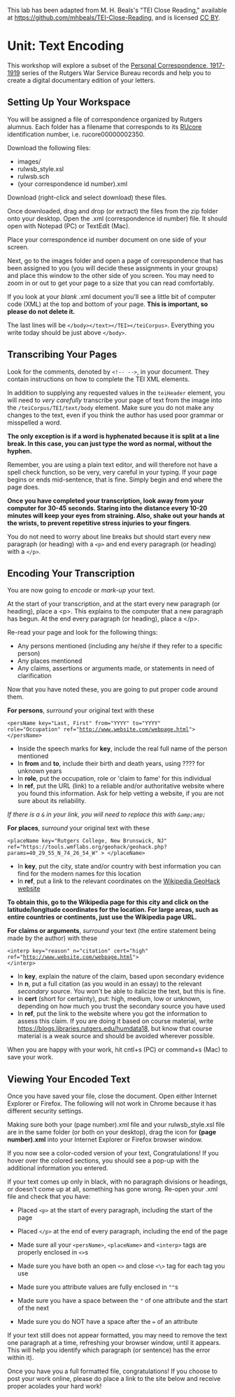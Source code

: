 This lab has been adapted from M. H. Beals's "TEI Close Reading," available at <https://github.com/mhbeals/TEI-Close-Reading>, and is licensed [CC BY](https://creativecommons.org/licenses/by/4.0/).

# Unit: Text Encoding

This workshop will explore a subset of the [Personal Correspondence, 1917-1919](http://www2.scc.rutgers.edu/ead/uarchives/warservicebureaub.html#series1) series of the Rutgers War Service Bureau records and help you to create a digital documentary edition of your letters.

## Setting Up Your Workspace

You will be assigned a file of correspondence organized by Rutgers alumnus. Each folder has a filename that corresponds to its [RUcore](https://rucore.libraries.rutgers.edu/) identification number, i.e. rucore00000002350. 

Download the following files:
-  images/
-  rulwsb_style.xsl
-  rulwsb.sch
-  (your correspondence id number).xml

Download (right-click and select download) these files. 

Once downloaded, drag and drop (or extract) the files from the zip folder onto your desktop. Open the .xml (correspondence id number) file. It should open with Notepad (PC) or TextEdit (Mac). 

Place your correspondence id number document on one side of your screen.

Next, go to the images folder and open a page of correspondence that has been assigned to you (you will decide these assignments in your groups) and place this window to the other side of you screen. You may need to zoom in or out to get your page to a size that you can read comfortably.

If you look at your *blank* .xml document you'll see a little bit of computer code (XML) at the top and bottom of your page.  **This is important, so please do not delete it.**  

The last lines will be 
<code>&lt;/body&gt;&lt;/text&gt;&lt;/TEI&gt;&lt;/teiCorpus&gt;</code>. Everything you write today should be just above <code>&lt;/body&gt;</code>.

## Transcribing Your Pages

Look for the comments, denoted by `<!-- -->`, in your document. They contain instructions on how to complete the TEI XML elements.

In addition to supplying any requested values in the `teiHeader` element, you will need to *very carefully* transcribe your page of text from the image into the `/teiCorpus/TEI/text/body` element.  Make sure you do not make any changes to the text, even if you think the author has used poor grammar or misspelled a word.  

**The only exception is if a word is hyphenated because it is split at a line break. In this case, you can just type the word as normal, without the hyphen.**

Remember, you are using a plain text editor, and will therefore not have a spell check function, so be very, very careful in your typing. If your page begins or ends mid-sentence, that is fine. Simply begin and end where the page does.

**Once you have completed your transcription, look away from your computer for 30-45 seconds. Staring into the distance every 10-20 minutes will keep your eyes from straining. Also, shake out your hands at the wrists, to prevent repetitive stress injuries to your fingers**.

You do not need to worry about line breaks but should start every new paragraph (or heading) with a <code>&lt;p&gt;</code> and end every paragraph (or heading) with a <code>&lt;/p&gt;</code>.

## Encoding Your Transcription

You are now going to *encode* or *mark-up* your text.  

At the start of your transcription, and at the start every new paragraph (or heading), place a \<p\>. This explains to the computer that a new paragraph has begun. At the end every paragraph (or heading), place a \</p\>. 

Re-read your page and look for the following things:

+ Any persons mentioned (including any he/she if they refer to a specific person)
+ Any places mentioned
+ Any claims, assertions or arguments made, or statements in need of clarification  

Now that you have noted these, you are going to put proper code around them.

**For persons**, *surround* your original text with these

<code>&lt;persName key="Last, First" from="YYYY" to="YYYY" role="Occupation" ref="http://www.website.com/webpage.html"&gt; &lt;/persName&gt;</code>

+ Inside the speech marks for **key**, include the real full name of the person mentioned  
+ In **from** and **to**, include their birth and death years, using ???? for unknown years  
+ In **role**, put the occupation, role or 'claim to fame' for this individual 
+ In **ref**, put the URL (link) to a reliable and/or authoritative website where you found this information. Ask for help vetting a website, if you are not sure about its reliability.

*If there is a `&` in your link, you will need to replace this with `&amp;amp;`*

**For places**, *surround* your original text with these

`<placeName key="Rutgers College, New Brunswick, NJ"
                            ref="https://tools.wmflabs.org/geohack/geohack.php?params=40_29_55_N_74_26_54_W"
                            > </placeName>`

+ In **key**, put the city, state and/or country with best information you can find for the modern names for this location
+ In **ref**, put a link to the relevant coordinates on the [Wikipedia GeoHack website](https://tools.wmflabs.org/geohack/) 

**To obtain this, go to the Wikipedia page for this city and click on the latitude/longitude coordinates for the location. For large areas, such as entire countries or continents, just use the Wikipedia page URL.**

**For claims or arguments**, *surround* your text (the entire statement being
made by the author) with these

<code>&lt;interp key="reason" n="citation" cert="high" ref="http://www.website.com/webpage.html"&gt; &lt;/interp&gt;</code>

+ In **key**, explain the nature of the claim, based upon secondary evidence
+ In **n**, put a full citation (as you would in an essay) to the relevant *secondary* source. You won't be able to italicize the text, but this is fine.
+ In **cert** (short for certainty), put: high, medium, low or unknown, depending on how much you trust the secondary source you have used
+ In **ref**, put the link to the website where you got the information to assess this claim. If you are doing it based on course material, write <https://blogs.libraries.rutgers.edu/humdata18>, but know that course material is a weak source and should be avoided wherever possible.

When you are happy with your work, hit cntl+s (PC) or command+s (Mac) to save your work.

## Viewing Your Encoded Text

Once you have saved your file, close the document. Open either Internet Explorer or Firefox. The following will not work in Chrome because it has different security settings.

Making sure both your (page number).xml file and your rulwsb_style.xsl file are in the same folder (or both on your desktop), drag the icon for **(page number).xml** into your Internet Explorer or Firefox browser window.

If you now see a color-coded version of your text, Congratulations! If you hover over the colored sections, you should see a pop-up with the additional information you entered.

If your text comes up only in black, with no paragraph divisions or headings, or doesn't come up at all, something has gone wrong. Re-open your .xml file and check that you have:

* Placed `<p>` at the start of every paragraph, including the start of the page

* Placed `</p>` at the end of every paragraph, including the end of the page

* Made sure all your `<persName>`, `<placeName>` and `<interp>` tags are properly enclosed in `<>`s

* Made sure you have both an open `<>` and close `<\>` tag for each tag you use

* Made sure you attribute values are fully enclosed in `""`s

* Made sure you have a space between the `"` of one attribute and the start of the next

* Made sure you do NOT have a space after the `=` of an attribute

If your text still does not appear formatted, you may need to remove the text one paragraph at a time, refreshing your browser window, until it appears. This will help you identify which paragraph (or sentence) has the error within it).

Once you have you a full formatted file, congratulations! If you choose to post your work online, please do place a link to the site below and receive proper acolades your hard work!

